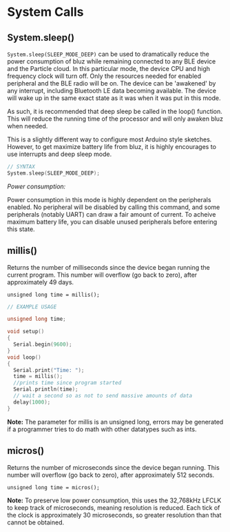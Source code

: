 # System Calls

## System.sleep()

`System.sleep(SLEEP_MODE_DEEP)` can be used to dramatically reduce the power consumption of bluz while remaining connected to any BLE device and the Particle cloud.
In this particular mode, the device CPU and high frequency clock will turn off. Only the resources needed for enabled peripheral and the BLE radio will be on.
The device can be 'awakened' by any interrupt, including Bluetooth LE data becoming available. The device will wake up in the same exact state as it was when it was put in this mode.

As such, it is recommended that deep sleep be called in the loop() function. This will reduce the running time of the processor and will only awaken bluz when needed.

This is a slightly different way to configure most Arduino style sketches. However, to get maximize battery life from bluz, it is highly encourages to use interrupts and deep sleep mode.

```C++
// SYNTAX
System.sleep(SLEEP_MODE_DEEP);
```

*Power consumption:*

Power consumption in this mode is highly dependent on the peripherals enabled. No peripheral will be disabled by calling this command, and some peripherals (notably UART) can draw a fair amount of current. To acheive maximum battery life, you can disable unused peripherals before entering this state.

## millis()

Returns the number of milliseconds since the device began running the current program. This number will overflow (go back to zero), after approximately 49 days.

`unsigned long time = millis();`

```C++
// EXAMPLE USAGE

unsigned long time;

void setup()
{
  Serial.begin(9600);
}
void loop()
{
  Serial.print("Time: ");
  time = millis();
  //prints time since program started
  Serial.println(time);
  // wait a second so as not to send massive amounts of data
  delay(1000);
}
```
**Note:**
The parameter for millis is an unsigned long, errors may be generated if a programmer tries to do math with other datatypes such as ints.

## micros()

Returns the number of microseconds since the device began running. This number will overflow (go back to zero), after approximately 512 seconds.

`unsigned long time = micros();`

**Note:**
To preserve low power consumption, this uses the 32,768kHz LFCLK to keep track of microseconds, meaning resolution is reduced. Each tick of the clock is approximately 30 microseconds, so greater resolution than that cannot be obtained.